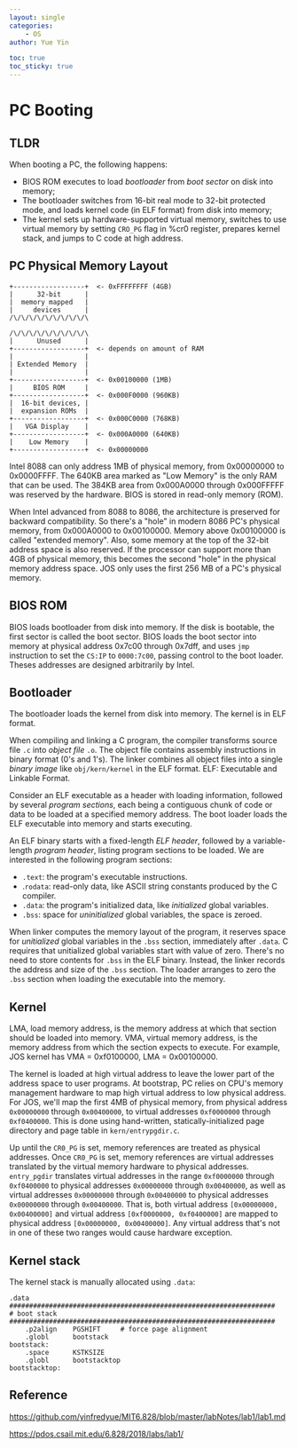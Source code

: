 ```yaml
---
layout: single
categories: 
    - OS
author: Yue Yin

toc: true
toc_sticky: true
---
```


# PC Booting



## TLDR

When booting a PC, the following happens:

- BIOS ROM executes to load *bootloader* from *boot sector* on disk into memory;
- The bootloader switches from 16-bit real mode to 32-bit protected mode, and loads kernel code (in ELF format) from disk into memory;
- The kernel sets up hardware-supported virtual memory, switches to use virtual memory by setting `CRO_PG` flag in %cr0 register, prepares kernel stack, and jumps to C code at high address. 



## PC Physical Memory Layout

```
+------------------+  <- 0xFFFFFFFF (4GB)
|      32-bit      |
|  memory mapped   |
|     devices      |
/\/\/\/\/\/\/\/\/\/\

/\/\/\/\/\/\/\/\/\/\
|      Unused      |
+------------------+  <- depends on amount of RAM
|                  |
| Extended Memory  |
|                  |
+------------------+  <- 0x00100000 (1MB)
|     BIOS ROM     |
+------------------+  <- 0x000F0000 (960KB)
|  16-bit devices, |
|  expansion ROMs  |
+------------------+  <- 0x000C0000 (768KB)
|   VGA Display    |
+------------------+  <- 0x000A0000 (640KB)
|    Low Memory    |
+------------------+  <- 0x00000000
```

Intel 8088 can only address 1MB of physical memory, from 0x00000000 to 0x0000FFFF. The 640KB area marked as "Low Memory" is the only RAM that can be used. The 384KB area from 0x000A0000 through 0x000FFFFF was reserved by the hardware. BIOS is stored in read-only memory (ROM).

When Intel advanced from 8088 to 8086, the architecture is preserved for backward compatibility. So there's a "hole" in modern 8086 PC's physical memory, from 0x000A0000 to 0x00100000. Memory above 0x00100000 is called "extended memory". Also, some memory at the top of the 32-bit address space is also reserved. If the processor can support more than 4GB of physical memory, this becomes the second "hole" in the physical memory address space. JOS only uses the first 256 MB of a PC's physical memory.



## BIOS ROM

BIOS loads bootloader from disk into memory. If the disk is bootable, the first sector is called the boot sector. BIOS loads the boot sector into memory at physical address 0x7c00 through 0x7dff, and uses `jmp` instruction to set the `CS:IP` to `0000:7c00`, passing control to the boot loader. Theses addresses are designed arbitrarily by Intel.



## Bootloader

The bootloader loads the kernel from disk into memory. The kernel is in ELF format.

When compiling and linking a C program, the compiler transforms source file `.c` into *object file* `.o`. The object file contains assembly instructions in binary format (0's and 1's). The linker combines all object files into a single *binary image* like `obj/kern/kernel` in the ELF format. ELF: Executable and Linkable Format.

Consider an ELF executable as a header with loading information, followed by several *program sections*, each being a contiguous chunk of code or data to be loaded at a specified memory address. The boot loader loads the ELF executable into memory and starts executing.

An ELF binary starts with a fixed-length *ELF header*, followed by a variable-length *program header*, listing program sections to be loaded. We are interested in the following program sections:

- `.text`: the program's executable instructions.
- .`rodata`: read-only data, like ASCII string constants produced by the C compiler.
- `.data`: the program's initialized data, like *initialized* global variables.
- `.bss`: space for *uninitialized* global variables, the space is zeroed.

When linker computes the memory layout of the program, it reserves space for *unitialized* global variables in the `.bss` section, immediately after `.data`. C requires that unitialized global variables start with value of zero. There's no need to store contents for `.bss` in the ELF binary. Instead, the linker records the address and size of the `.bss` section. The loader arranges to zero the `.bss` section when loading the executable into the memory.



## Kernel

LMA, load memory address, is the memory address at which that section should be loaded into memory. VMA, virtual memory address, is the memory address from which the section expects to execute. For example, JOS kernel has VMA = 0xf0100000, LMA = 0x00100000. 

The kernel is loaded at high virtual address to leave the lower part of the address space to user programs. At bootstrap, PC relies on CPU's memory management hardware to map high virtual address to low physical address. For JOS, we'll map the first 4MB of physical memory, from physical address `0x00000000` through `0x00400000`, to virtual addresses `0xf0000000` through `0xf0400000`. This is done using hand-written, statically-initialized page directory and page table in `kern/entrypgdir.c`.

Up until the `CR0_PG` is set, memory references are treated as physical addresses. Once `CR0_PG` is set, memory references are virtual addresses translated by the virtual memory hardware to physical addresses. `entry_pgdir` translates virtual addresses in the range `0xf0000000` through `0xf0400000` to physical addresses `0x00000000` through `0x00400000`, as well as virtual addresses `0x00000000` through `0x00400000` to physical addresses `0x00000000` through `0x00400000`. That is, both virtual address `[0x00000000, 0x00400000]` and virtual address `[0xf0000000, 0xf0400000]` are mapped to physical address `[0x00000000, 0x00400000]`. Any virtual address that's not in one of these two ranges would cause hardware exception.



## Kernel stack

The kernel stack is manually allocated using `.data`:

```
.data
###################################################################
# boot stack
###################################################################
	.p2align	PGSHIFT		# force page alignment
	.globl		bootstack
bootstack:
	.space		KSTKSIZE
	.globl		bootstacktop   
bootstacktop:
```



## Reference

https://github.com/yinfredyue/MIT6.828/blob/master/labNotes/lab1/lab1.md

https://pdos.csail.mit.edu/6.828/2018/labs/lab1/